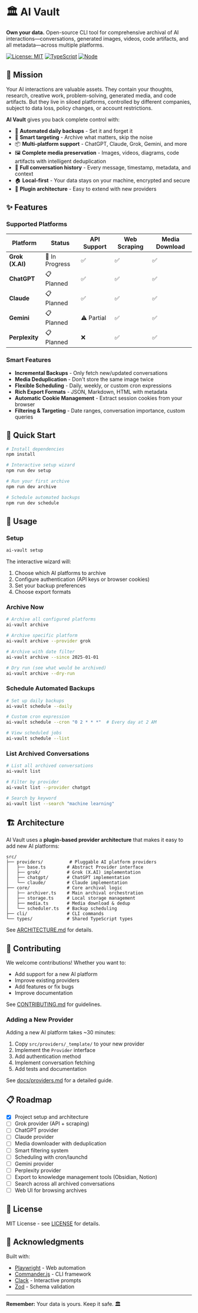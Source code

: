 # 🏛️ AI Vault

**Own your data.** Open-source CLI tool for comprehensive archival of AI interactions—conversations, generated images, videos, code artifacts, and all metadata—across multiple platforms.

[![License: MIT](https://img.shields.io/badge/License-MIT-yellow.svg)](https://opensource.org/licenses/MIT)
[![TypeScript](https://img.shields.io/badge/TypeScript-5.7-blue.svg)](https://www.typescriptlang.org/)
[![Node](https://img.shields.io/badge/Node-%3E%3D18.0.0-green.svg)](https://nodejs.org/)

## 🎯 Mission

Your AI interactions are valuable assets. They contain your thoughts, research, creative work, problem-solving, generated media, and code artifacts. But they live in siloed platforms, controlled by different companies, subject to data loss, policy changes, or account restrictions.

**AI Vault** gives you back complete control with:

- 🔄 **Automated daily backups** - Set it and forget it
- 🎯 **Smart targeting** - Archive what matters, skip the noise
- 📦 **Multi-platform support** - ChatGPT, Claude, Grok, Gemini, and more
- 🖼️ **Complete media preservation** - Images, videos, diagrams, code artifacts with intelligent deduplication
- 📝 **Full conversation history** - Every message, timestamp, metadata, and context
- 🏠 **Local-first** - Your data stays on your machine, encrypted and secure
- 🔌 **Plugin architecture** - Easy to extend with new providers

## ✨ Features

### Supported Platforms

| Platform        | Status         | API Support | Web Scraping | Media Download |
| --------------- | -------------- | ----------- | ------------ | -------------- |
| **Grok (X.AI)** | 🚧 In Progress | ✅          | ✅           | ✅             |
| **ChatGPT**     | 📋 Planned     | ✅          | ✅           | ✅             |
| **Claude**      | 📋 Planned     | ✅          | ✅           | ✅             |
| **Gemini**      | 📋 Planned     | ⚠️ Partial  | ✅           | ✅             |
| **Perplexity**  | 📋 Planned     | ❌          | ✅           | ✅             |

### Smart Features

- **Incremental Backups** - Only fetch new/updated conversations
- **Media Deduplication** - Don't store the same image twice
- **Flexible Scheduling** - Daily, weekly, or custom cron expressions
- **Rich Export Formats** - JSON, Markdown, HTML with metadata
- **Automatic Cookie Management** - Extract session cookies from your browser
- **Filtering & Targeting** - Date ranges, conversation importance, custom queries

## 🚀 Quick Start

```bash
# Install dependencies
npm install

# Interactive setup wizard
npm run dev setup

# Run your first archive
npm run dev archive

# Schedule automated backups
npm run dev schedule
```

## 📖 Usage

### Setup

```bash
ai-vault setup
```

The interactive wizard will:

1. Choose which AI platforms to archive
2. Configure authentication (API keys or browser cookies)
3. Set your backup preferences
4. Choose export formats

### Archive Now

```bash
# Archive all configured platforms
ai-vault archive

# Archive specific platform
ai-vault archive --provider grok

# Archive with date filter
ai-vault archive --since 2025-01-01

# Dry run (see what would be archived)
ai-vault archive --dry-run
```

### Schedule Automated Backups

```bash
# Set up daily backups
ai-vault schedule --daily

# Custom cron expression
ai-vault schedule --cron "0 2 * * *"  # Every day at 2 AM

# View scheduled jobs
ai-vault schedule --list
```

### List Archived Conversations

```bash
# List all archived conversations
ai-vault list

# Filter by provider
ai-vault list --provider chatgpt

# Search by keyword
ai-vault list --search "machine learning"
```

## 🏗️ Architecture

AI Vault uses a **plugin-based provider architecture** that makes it easy to add new AI platforms:

```
src/
├── providers/          # Pluggable AI platform providers
│   ├── base.ts        # Abstract Provider interface
│   ├── grok/          # Grok (X.AI) implementation
│   ├── chatgpt/       # ChatGPT implementation
│   └── claude/        # Claude implementation
├── core/              # Core archival logic
│   ├── archiver.ts    # Main archival orchestration
│   ├── storage.ts     # Local storage management
│   ├── media.ts       # Media download & dedup
│   └── scheduler.ts   # Backup scheduling
├── cli/               # CLI commands
└── types/             # Shared TypeScript types
```

See [ARCHITECTURE.md](docs/architecture.md) for details.

## 🤝 Contributing

We welcome contributions! Whether you want to:

- Add support for a new AI platform
- Improve existing providers
- Add features or fix bugs
- Improve documentation

See [CONTRIBUTING.md](CONTRIBUTING.md) for guidelines.

### Adding a New Provider

Adding a new AI platform takes ~30 minutes:

1. Copy `src/providers/_template/` to your new provider
2. Implement the `Provider` interface
3. Add authentication method
4. Implement conversation fetching
5. Add tests and documentation

See [docs/providers.md](docs/providers.md) for a detailed guide.

## 📋 Roadmap

- [x] Project setup and architecture
- [ ] Grok provider (API + scraping)
- [ ] ChatGPT provider
- [ ] Claude provider
- [ ] Media downloader with deduplication
- [ ] Smart filtering system
- [ ] Scheduling with cron/launchd
- [ ] Gemini provider
- [ ] Perplexity provider
- [ ] Export to knowledge management tools (Obsidian, Notion)
- [ ] Search across all archived conversations
- [ ] Web UI for browsing archives

## 📄 License

MIT License - see [LICENSE](LICENSE) for details.

## 🙏 Acknowledgments

Built with:

- [Playwright](https://playwright.dev/) - Web automation
- [Commander.js](https://github.com/tj/commander.js) - CLI framework
- [Clack](https://github.com/natemoo-re/clack) - Interactive prompts
- [Zod](https://zod.dev/) - Schema validation

---

**Remember:** Your data is yours. Keep it safe. 🏛️
